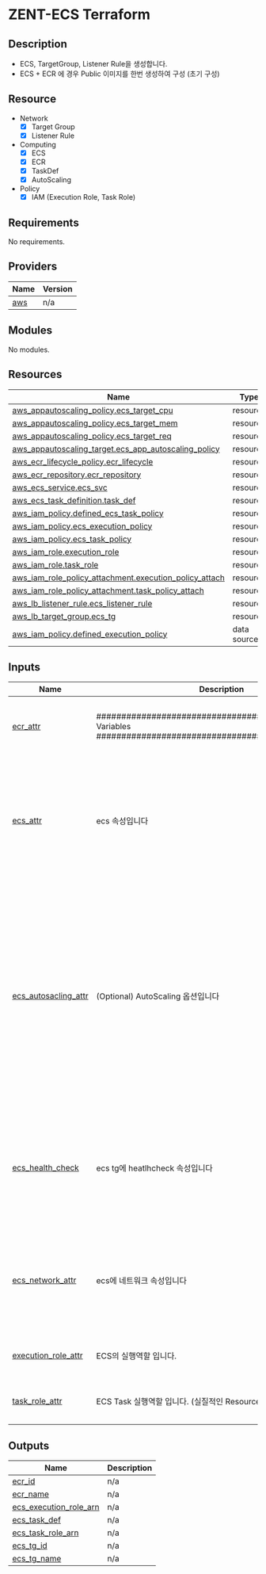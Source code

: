 # ZENT-ECS Terraform

## Description

- ECS, TargetGroup, Listener Rule을 생성합니다.
- ECS + ECR 에 경우 Public 이미지를 한번 생성하여 구성 (초기 구성)

## Resource 

- Network
    - [x] Target Group 
    - [x] Listener Rule

- Computing
    - [x] ECS
    - [x] ECR
    - [x] TaskDef
    - [x] AutoScaling

- Policy
    - [x] IAM (Execution Role, Task Role)

<!-- BEGIN_TF_DOCS -->
## Requirements

No requirements.

## Providers

| Name | Version |
|------|---------|
| <a name="provider_aws"></a> [aws](#provider\_aws) | n/a |

## Modules

No modules.

## Resources

| Name | Type |
|------|------|
| [aws_appautoscaling_policy.ecs_target_cpu](https://registry.terraform.io/providers/hashicorp/aws/latest/docs/resources/appautoscaling_policy) | resource |
| [aws_appautoscaling_policy.ecs_target_mem](https://registry.terraform.io/providers/hashicorp/aws/latest/docs/resources/appautoscaling_policy) | resource |
| [aws_appautoscaling_policy.ecs_target_req](https://registry.terraform.io/providers/hashicorp/aws/latest/docs/resources/appautoscaling_policy) | resource |
| [aws_appautoscaling_target.ecs_app_autoscaling_policy](https://registry.terraform.io/providers/hashicorp/aws/latest/docs/resources/appautoscaling_target) | resource |
| [aws_ecr_lifecycle_policy.ecr_lifecycle](https://registry.terraform.io/providers/hashicorp/aws/latest/docs/resources/ecr_lifecycle_policy) | resource |
| [aws_ecr_repository.ecr_repository](https://registry.terraform.io/providers/hashicorp/aws/latest/docs/resources/ecr_repository) | resource |
| [aws_ecs_service.ecs_svc](https://registry.terraform.io/providers/hashicorp/aws/latest/docs/resources/ecs_service) | resource |
| [aws_ecs_task_definition.task_def](https://registry.terraform.io/providers/hashicorp/aws/latest/docs/resources/ecs_task_definition) | resource |
| [aws_iam_policy.defined_ecs_task_policy](https://registry.terraform.io/providers/hashicorp/aws/latest/docs/resources/iam_policy) | resource |
| [aws_iam_policy.ecs_execution_policy](https://registry.terraform.io/providers/hashicorp/aws/latest/docs/resources/iam_policy) | resource |
| [aws_iam_policy.ecs_task_policy](https://registry.terraform.io/providers/hashicorp/aws/latest/docs/resources/iam_policy) | resource |
| [aws_iam_role.execution_role](https://registry.terraform.io/providers/hashicorp/aws/latest/docs/resources/iam_role) | resource |
| [aws_iam_role.task_role](https://registry.terraform.io/providers/hashicorp/aws/latest/docs/resources/iam_role) | resource |
| [aws_iam_role_policy_attachment.execution_policy_attach](https://registry.terraform.io/providers/hashicorp/aws/latest/docs/resources/iam_role_policy_attachment) | resource |
| [aws_iam_role_policy_attachment.task_policy_attach](https://registry.terraform.io/providers/hashicorp/aws/latest/docs/resources/iam_role_policy_attachment) | resource |
| [aws_lb_listener_rule.ecs_listener_rule](https://registry.terraform.io/providers/hashicorp/aws/latest/docs/resources/lb_listener_rule) | resource |
| [aws_lb_target_group.ecs_tg](https://registry.terraform.io/providers/hashicorp/aws/latest/docs/resources/lb_target_group) | resource |
| [aws_iam_policy.defined_execution_policy](https://registry.terraform.io/providers/hashicorp/aws/latest/docs/data-sources/iam_policy) | data source |

## Inputs

| Name | Description | Type | Default | Required |
|------|-------------|------|---------|:--------:|
| <a name="input_ecr_attr"></a> [ecr\_attr](#input\_ecr\_attr) | ################################################# Variables ################################################## | `map` | <pre>{<br/>  "env": "",<br/>  "is_enable": true,<br/>  "name": ""<br/>}</pre> | no |
| <a name="input_ecs_attr"></a> [ecs\_attr](#input\_ecs\_attr) | ecs 속성입니다 | `map` | <pre>{<br/>  "ecs_architecture": "arm64",<br/>  "ecs_cluster": "",<br/>  "ecs_env": "",<br/>  "ecs_hard_cpu": 256,<br/>  "ecs_hard_mem": 512,<br/>  "ecs_image_arn": "public.ecr.aws/p2t6u4a0/zent-utils:latest",<br/>  "ecs_name": "",<br/>  "ecs_os_system": "LINUX",<br/>  "ecs_port": 3000<br/>}</pre> | no |
| <a name="input_ecs_autosacling_attr"></a> [ecs\_autosacling\_attr](#input\_ecs\_autosacling\_attr) | (Optional) AutoScaling 옵션입니다 | `map` | <pre>{<br/>  "as_range": [<br/>    1,<br/>    10<br/>  ],<br/>  "cpu": {<br/>    "in_cooldown": 300,<br/>    "out_cooldown": 300,<br/>    "value": 60<br/>  },<br/>  "is_enable": false,<br/>  "mem": {<br/>    "in_cooldown": 300,<br/>    "out_cooldown": 300,<br/>    "value": 70<br/>  },<br/>  "req": {<br/>    "appautoscaling_suffix": "",<br/>    "in_cooldown": 300,<br/>    "out_cooldown": 300,<br/>    "value": 10000<br/>  }<br/>}</pre> | no |
| <a name="input_ecs_health_check"></a> [ecs\_health\_check](#input\_ecs\_health\_check) | ecs tg에 heatlhcheck 속성입니다 | `map` | <pre>{<br/>  "deregistration_delay": 60,<br/>  "healthy_threshold": 3,<br/>  "internal": 40,<br/>  "matcher": "200-301",<br/>  "path": "/ping",<br/>  "port": 3000,<br/>  "protocol": "HTTP",<br/>  "timeout": 30,<br/>  "unhealthy_threshold": 3<br/>}</pre> | no |
| <a name="input_ecs_network_attr"></a> [ecs\_network\_attr](#input\_ecs\_network\_attr) | ecs에 네트워크 속성입니다 | `map` | <pre>{<br/>  "ecs_443_listener_arn": "",<br/>  "ecs_host_header": "",<br/>  "ecs_is_public_ip": false,<br/>  "ecs_priority": 0,<br/>  "ecs_sg_ids": [],<br/>  "ecs_subnet_ids": [],<br/>  "ecs_vpc_id": ""<br/>}</pre> | no |
| <a name="input_execution_role_attr"></a> [execution\_role\_attr](#input\_execution\_role\_attr) | ECS의 실행역할 입니다. | `map` | <pre>{<br/>  "name": "",<br/>  "policy": {}<br/>}</pre> | no |
| <a name="input_task_role_attr"></a> [task\_role\_attr](#input\_task\_role\_attr) | ECS Task 실행역할 입니다. (실질적인 Resource 접근 허용 / 거부 정책) | `map` | <pre>{<br/>  "name": "",<br/>  "policy": {}<br/>}</pre> | no |

## Outputs

| Name | Description |
|------|-------------|
| <a name="output_ecr_id"></a> [ecr\_id](#output\_ecr\_id) | n/a |
| <a name="output_ecr_name"></a> [ecr\_name](#output\_ecr\_name) | n/a |
| <a name="output_ecs_execution_role_arn"></a> [ecs\_execution\_role\_arn](#output\_ecs\_execution\_role\_arn) | n/a |
| <a name="output_ecs_task_def"></a> [ecs\_task\_def](#output\_ecs\_task\_def) | n/a |
| <a name="output_ecs_task_role_arn"></a> [ecs\_task\_role\_arn](#output\_ecs\_task\_role\_arn) | n/a |
| <a name="output_ecs_tg_id"></a> [ecs\_tg\_id](#output\_ecs\_tg\_id) | n/a |
| <a name="output_ecs_tg_name"></a> [ecs\_tg\_name](#output\_ecs\_tg\_name) | n/a |
<!-- END_TF_DOCS -->